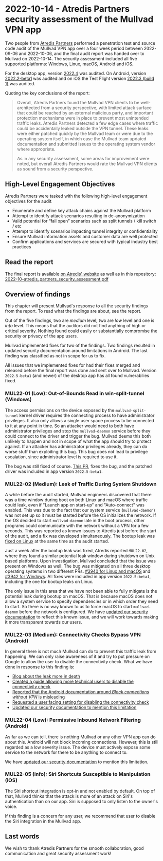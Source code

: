 # 2022-10-14 - Atredis Partners security assessment of the Mullvad VPN app

Two people from [Atredis Partners](https://www.atredis.com/) performed a penetration test and
source code audit of the Mullvad VPN app over a four week period between 2022-09-06
and 2022-10-06, and the final audit report was handed over to Mullvad on 2022-10-14.
The security assessment included all five supported platforms:
Windows, Linux, macOS, Android and iOS.

For the desktop app, version [2022.4] was audited. On Android, version [2022.2-beta1]
was audited and on iOS the Test Flight version [2022.3 (build 1)] was audited.

[2022.4]: ../CHANGELOG.md#20224---2022-08-19
[2022.2-beta1]: ../CHANGELOG.md#android20222-beta1---2022-08-11
[2022.3 (build 1)]: https://github.com/mullvad/mullvadvpn-app/commit/b05f9c588f5c88e98a9d36af84765bbd1254be43

Quoting the key conclusions of the report:

> Overall, Atredis Partners found the Mullvad VPN clients to be well-architected from a security
perspective, with limited attack surface that could be reached by an external malicious party,
and important protection mechanisms were in place to prevent most unintended traffic leaks.
Atredis Partners detected a few edge cases where traffic could be accidentally leaked outside
the VPN tunnel. These leaks were either patched quickly by the Mullvad team or were due to
the operating system itself, in which case the Mullvad team updated documentation and
submitted issues to the operating system vendor where appropriate.
>
> As in any security assessment, some areas for improvement were noted, but overall Atredis
Partners would rate the Mullvad VPN clients as sound from a security perspective.

## High-Level Engagement Objectives

Atredis Partners were tasked with the following high-level engagement objectives for the audit:

* Enumerate and define key attack chains against the Mullvad platform
* Attempt to identify attack scenarios resulting in de-anonymization
* Valid potential for “fail open” scenarios such as split tunnels / kill switch / etc
* Attempt to identify scenarios impacting tunnel integrity or confidentiality
* Ensure Mullvad information assets and customer data are well protected
* Confirm applications and services are secured with typical industry best practices

## Read the report

The final report is available [on Atredis' website](https://www.atredis.com/s/Atredis-Partners-Mullvad-VPN-Platform-Security-Assessment-Report-v10.pdf)
as well as in this repository: [2022-10-atredis_partners_security_assessment.pdf](./2022-10-atredis_partners_security_assessment.pdf)

## Overview of findings

This chapter will present Mullvad's response to all the security findings from the report.
To read what the findings are about, see the report.

Out of the five findings, two are *medium* level, two are *low* level and one is *info* level.
This means that the auditors did not find anything of high or critical severity. Nothing
found could easily or substantially compromise the security or privacy of the app users.

Mullvad implemented fixes for two of the findings. Two findings resulted in updated security
documentation around limitations in Android. The last finding was classified
as not in scope for us to fix.

All issues that we implemented fixes for had their fixes merged and released before the final
report was done and sent over to Mullvad. Version `2022.5-beta1` (and newer) of the desktop
app has all found vulnerabilies fixed.

### __MUL22-01__ (Low): Out-of-Bounds Read in win-split-tunnel (Windows)

The access permissions on the device exposed by the `mullvad-split-tunnel` kernel driver
requires the connecting process to have administrator privileges. It also only allows a single
user space process to be connected to it at any point in time. So an attacker would need
to both have administrator privileges and stop the `mullvad-daemon` service before they
could connect to the driver and trigger the bug. Mullvad deems this both unlikely to
happen and not in scope of what the app should try to protect against. If an attacker
has administrator privileges already, they can do worse stuff than
exploiting this bug. This bug does not lead to privilege escalation, since administrator
level is required to use it.

The bug was still fixed of course. [This PR](https://github.com/mullvad/win-split-tunnel/pull/34),
fixes the bug, and the patched driver was included in app version `2022.5-beta1`.

### __MUL22-02__ (Medium): Leak of Traffic During System Shutdown

A while before the audit started, Mullvad engineers discovered that there was a time window
during boot on both Linux and macOS where traffic could leak, even if "Launch app on start-up"
and "Auto-connect" was enabled. This was due to the fact that our system service (`mullvad-daemon`)
was not set up so it must be started before the OS initializes the network. If the OS decided
to start `mullvad-daemon` late in the boot process, other programs could communicate with the
network without a VPN for a few seconds. This was reported as known issues to Atredis just
before the start of the audit, and a fix was developed simultaneously.
The bootup leak was [fixed on Linux](https://github.com/mullvad/mullvadvpn-app/pull/3904)
at the same time as the audit started.

Just a week after the bootup leak was fixed, Atredis reported `MUL22-02`, where they found a
similar potential leak window during shutdown on Unix based platforms. Upon investigation,
Mullvad concluded that the issue was present on Windows as well.
The bug was mitigated on all three desktop operating systems in two different PRs.
[#3940 for Linux and macOS] and [#3942 for Windows]. All fixes were included in
app version `2022.5-beta1`, including the one for bootup leaks on Linux.

The only issue in this area that we have not been able to fully mitigate is the potential leak
during bootup on macOS. That is because macOS does not allow a system service to specify
dependencies or in which order they need to start. So there is no way known to us to force
macOS to start `mullvad-daemon` before the network is configured. We have [updated our
security documentation] to reflect this known issue, and we will work towards making it
more transparent towards our users.

[#3940 for Linux and macOS]: https://github.com/mullvad/mullvadvpn-app/pull/3940
[#3942 for Windows]: https://github.com/mullvad/mullvadvpn-app/pull/3942
[updated our security documentation]: https://github.com/mullvad/mullvadvpn-app/pull/4061

### __MUL22-03__ (Medium): Connectivity Checks Bypass VPN (Android)

In general there is not much Mullvad can do to prevent this traffic leak from happening.
We can only raise awareness of it and try to put pressure on Google to allow the user to disable
the connectivity check. What we have done in response to this finding is:

* [Blog about the leak more in depth](https://mullvad.net/blog/2022/10/10/android-leaks-connectivity-check-traffic)
* [Created a guide allowing more technical users to disable the connectivity check](https://mullvad.net/help/configure-connectivity-checks-on-android)
* [Reported that the Android documentation around *Block connections without VPN* is misleading](https://issuetracker.google.com/issues/249990229)
* [Requested a user facing setting for disabling the connectivity check](https://issuetracker.google.com/issues/250529027)
* [Updated our security documentation to mention this limitation](https://github.com/mullvad/mullvadvpn-app/pull/3996)

### __MUL22-04__ (Low): Permissive Inbound Network Filtering (Android)

As far as we can tell, there is nothing Mullvad or any other VPN app can do about this.
Android will not block incoming connections. However, this is still regarded as a low
severity issue. The device must actively expose some service to the network for
there to be anything to connect to.

We have [updated our security documentation](https://github.com/mullvad/mullvadvpn-app/pull/3966)
to mention this limitation.

### __MUL22-05__ (Info): Siri Shortcuts Susceptible to Manipulation (iOS)

The Siri shortcut integration is opt-in and not enabled by default. On top of that, Mullvad
thinks that the attack is more of an attack on Siri's authentication than on our app.
Siri is supposed to only listen to the owner's voice.

If this finding is a concern for any user, we recommend that user to disable the Siri integration
in the Mullvad app.


## Last words

We wish to thank Atredis Partners for the smooth collaboration, good communication and great
security assessment work!